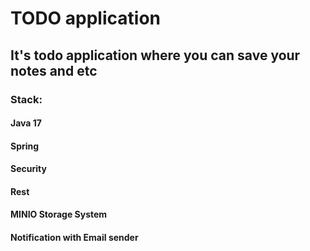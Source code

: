 # TODO application
## It's todo application where you can save your notes and etc
### Stack:
#### Java 17
#### Spring 
#### Security
#### Rest
#### MINIO Storage System
#### Notification with Email sender
